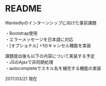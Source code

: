 # README

Wantedlyのインターンシップに向けた事前課題  

・Bootstrap使用  
・エラーメッセージを日本語に対応  
・[オプショナル] +1のキャンセル機能を実装  
  
課題提出後も以下の内容について実装する予定  
・JSのAjaxで非同期処理  
・autocompleteでスキル名を補完する機能の実装  
  
2017/03/21 現在  
